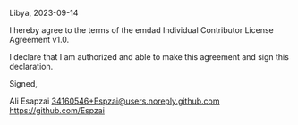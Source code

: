 Libya, 2023-09-14

I hereby agree to the terms of the emdad Individual Contributor License
Agreement v1.0.

I declare that I am authorized and able to make this agreement and sign this
declaration.

Signed,

Ali Esapzai 34160546+Espzai@users.noreply.github.com https://github.com/Espzai
